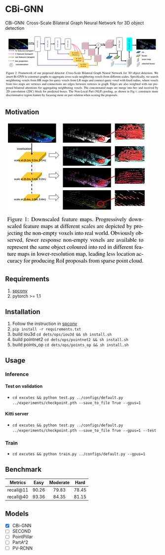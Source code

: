 # CBi-GNN

CBi-GNN: Cross-Scale Bilateral Graph Neural Network for 3D object detection

 ![2](readme/fig2.jpg)

## Motivation

![1](readme/fig1.jpg)

## Requirements

1. [spconv](https://github.com/traveller59/spconv)
2. pytorch >= 1.1

## Installation

1. Follow the instruction in [spconv](https://github.com/traveller59/spconv) 
2. `pip install -r requirements.txt`
3. build iou3d `cd dets/ops/iou3d && sh install.sh`
4. build pointnet2 `cd dets/ops/pointnet2 && sh install.sh`
5. build points_op `cd dets/ops/points_op && sh install.sh`

## Usage

### Inference

#### Test on validation

- `cd excutes && python test.py ../configs/default.py ../experiments/checkpoint.pth --save_to_file True --gpus=1`

#### Kitti server

- `cd excutes && python test.py ../configs/default.py ../experiments/checkpoint.pth --save_to_file True --gpus=1 --test`

### Train

- `cd excutes && python train.py ../configs/default.py --gpus=1`

## Benchmark

|  Metrics |  Easy | Moderate |  Hard |
|:--------:|:-----:|:--------:|:-----:|
| recall@11 | 90.26 |   79.83  | 78.45 |
| recall@40 | 93.36 |   84.35  | 81.15 |

## Models

- [X] CBi-GNN
- [ ] SECOND
- [ ] PointPillar
- [ ] PartA^2
- [ ] PV-RCNN
